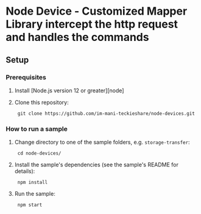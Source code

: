 # Node Device - Customized Mapper Library intercept the http request and handles the commands

## Setup

### Prerequisites

1. Install [Node.js version 12 or greater][node]
1. Clone this repository:

        git clone https://github.com/im-mani-teckieshare/node-devices.git

### How to run a sample

1. Change directory to one of the sample folders, e.g. `storage-transfer`:

        cd node-devices/

1. Install the sample's dependencies (see the sample's README for details):

        npm install

1. Run the sample:

        npm start

